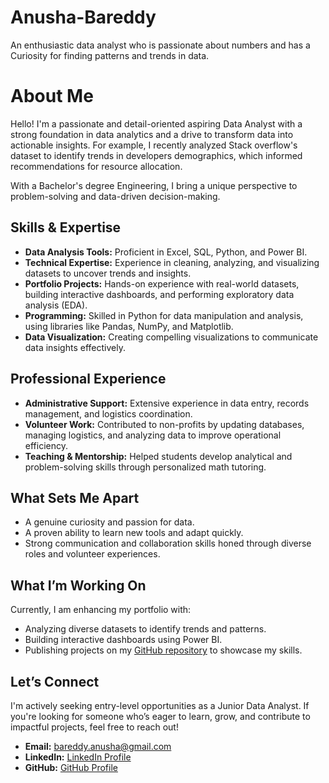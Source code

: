 # Anusha-Bareddy
An enthusiastic data analyst who is passionate about numbers and has a Curiosity for finding patterns and trends in data.

# About Me
Hello! I'm a passionate and detail-oriented aspiring Data Analyst with a strong foundation in data analytics and a drive to transform data into actionable insights. For example, I recently analyzed Stack overflow's dataset to identify trends in developers demographics, which informed recommendations for resource allocation.

With a Bachelor's degree Engineering, I bring a unique perspective to problem-solving and data-driven decision-making.

## Skills & Expertise

- **Data Analysis Tools:** Proficient in Excel, SQL, Python, and Power BI.
- **Technical Expertise:** Experience in cleaning, analyzing, and visualizing datasets to uncover trends and insights.
- **Portfolio Projects:** Hands-on experience with real-world datasets, building interactive dashboards, and performing exploratory data analysis (EDA).
- **Programming:** Skilled in Python for data manipulation and analysis, using libraries like Pandas, NumPy, and Matplotlib.
- **Data Visualization:** Creating compelling visualizations to communicate data insights effectively.

## Professional Experience

- **Administrative Support:** Extensive experience in data entry, records management, and logistics coordination.
- **Volunteer Work:** Contributed to non-profits by updating databases, managing logistics, and analyzing data to improve operational efficiency.
- **Teaching & Mentorship:** Helped students develop analytical and problem-solving skills through personalized math tutoring.

## What Sets Me Apart

- A genuine curiosity and passion for data.
- A proven ability to learn new tools and adapt quickly.
- Strong communication and collaboration skills honed through diverse roles and volunteer experiences.

## What I’m Working On

Currently, I am enhancing my portfolio with:
- Analyzing diverse datasets to identify trends and patterns.
- Building interactive dashboards using Power BI.
- Publishing projects on my [GitHub repository](https://github.com/Rugghant) to showcase my skills.

## Let’s Connect

I'm actively seeking entry-level opportunities as a Junior Data Analyst. If you're looking for someone who’s eager to learn, grow, and contribute to impactful projects, feel free to reach out!

- **Email:** bareddy.anusha@gmail.com
- **LinkedIn:** [LinkedIn Profile](www.linkedin.com/in/anushabareddy)
- **GitHub:** [GitHub Profile](https://github.com/Rugghant)

